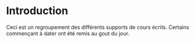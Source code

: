 # Introduction
Ceci est un regroupement des différents supports de cours écrits. Certains commençant à dater ont été remis au gout du jour.
